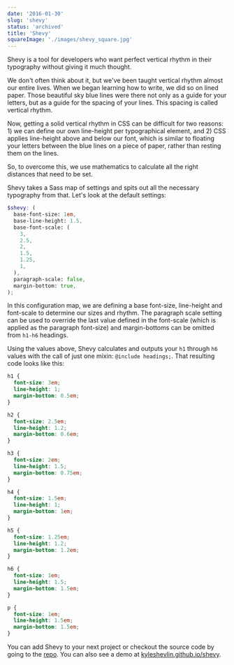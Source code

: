 ```yaml
---
date: '2016-01-30'
slug: 'shevy'
status: 'archived'
title: 'Shevy'
squareImage: './images/shevy_square.jpg'
---
```


Shevy is a tool for developers who want perfect vertical rhythm in their typography without giving it much thought.

We don't often think about it, but we've been taught vertical rhythm almost our entire lives. When we began learning how to write, we did so on lined paper. Those beautiful sky blue lines were there not only as a guide for your letters, but as a guide for the spacing of your lines. This spacing is called vertical rhythm.

Now, getting a solid vertical rhythm in CSS can be difficult for two reasons: 1) we can define our own line-height per typographical element, and 2) CSS applies line-height above and below our font, which is similar to floating your letters between the blue lines on a piece of paper, rather than resting them on the lines.

So, to overcome this, we use mathematics to calculate all the right distances that need to be set.

Shevy takes a Sass map of settings and spits out all the necessary typography from that. Let's look at the default settings:

```scss
$shevy: (
  base-font-size: 1em,
  base-line-height: 1.5,
  base-font-scale: (
    3,
    2.5,
    2,
    1.5,
    1.25,
    1,
  ),
  paragraph-scale: false,
  margin-bottom: true,
);
```

In this configuration map, we are defining a base font-size, line-height and font-scale to determine our sizes and rhythm. The paragraph scale setting can be used to override the last value defined in the font-scale (which is applied as the paragraph font-size) and margin-bottoms can be omitted from `h1-h6` headings.

Using the values above, Shevy calculates and outputs your `h1` through `h6` values with the call of just one mixin: `@include headings;`. That resulting code looks like this:

```css
h1 {
  font-size: 3em;
  line-height: 1;
  margin-bottom: 0.5em;
}

h2 {
  font-size: 2.5em;
  line-height: 1.2;
  margin-bottom: 0.6em;
}

h3 {
  font-size: 2em;
  line-height: 1.5;
  margin-bottom: 0.75em;
}

h4 {
  font-size: 1.5em;
  line-height: 1;
  margin-bottom: 1em;
}

h5 {
  font-size: 1.25em;
  line-height: 1.2;
  margin-bottom: 1.2em;
}

h6 {
  font-size: 1em;
  line-height: 1.5;
  margin-bottom: 1.5em;
}

p {
  font-size: 1em;
  line-height: 1.5em;
  margin-bottom: 1.5em;
}
```

You can add Shevy to your next project or checkout the source code by going to the [repo](https://github.com/kyleshevlin/shevy). You can also see a demo at [kyleshevlin.github.io/shevy](https://kyleshevlin.github.io/shevy).
